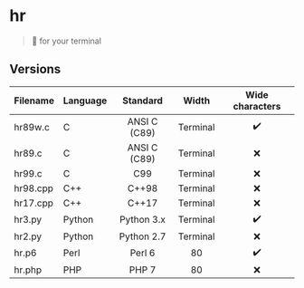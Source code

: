 # hr
> :straight_ruler: for your terminal

## Versions

| Filename | Language |  Standard    |   Width  |  Wide characters |
|:---------|:---------|:------------:|:--------:|:----------------:|
| hr89w.c  | C        | ANSI C (C89) | Terminal |:heavy_check_mark:|
| hr89.c   | C        | ANSI C (C89) | Terminal |        :x:       |
| hr99.c   | C        | C99          | Terminal |        :x:       |
| hr98.cpp | C++      | C++98        | Terminal |        :x:       |
| hr17.cpp | C++      | C++17        | Terminal |        :x:       |
| hr3.py   | Python   | Python 3.x   | Terminal |:heavy_check_mark:|
| hr2.py   | Python   | Python 2.7   | Terminal |        :x:       |
| hr.p6    | Perl     | Perl 6       |    80    |:heavy_check_mark:|
| hr.php   | PHP      | PHP 7        |    80    |        :x:       |
